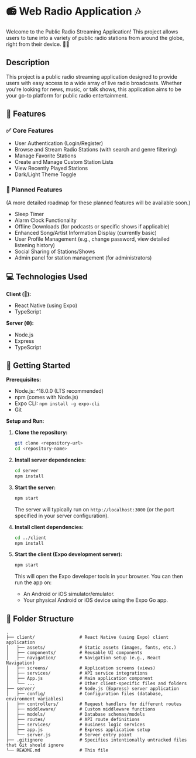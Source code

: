 # 📻 Web Radio Application 🎶

Welcome to the Public Radio Streaming Application! This project allows users to tune into a variety of public radio stations from around the globe, right from their device. 📱🌐

## Description
This project is a public radio streaming application designed to provide users with easy access to a wide array of live radio broadcasts. Whether you're looking for news, music, or talk shows, this application aims to be your go-to platform for public radio entertainment.

## 🌟 Features

### ✅ Core Features
- User Authentication (Login/Register)
- Browse and Stream Radio Stations (with search and genre filtering)
- Manage Favorite Stations
- Create and Manage Custom Station Lists
- View Recently Played Stations
- Dark/Light Theme Toggle

### 🚀 Planned Features
(A more detailed roadmap for these planned features will be available soon.)
- Sleep Timer
- Alarm Clock Functionality
- Offline Downloads (for podcasts or specific shows if applicable)
- Enhanced Song/Artist Information Display (currently basic)
- User Profile Management (e.g., change password, view detailed listening history)
- Social Sharing of Stations/Shows
- Admin panel for station management (for administrators)

## 💻 Technologies Used
**Client (📱):**
- React Native (using Expo)
- TypeScript

**Server (🌐):**
- Node.js
- Express
- TypeScript

## 🚀 Getting Started
**Prerequisites:**
- Node.js: ^18.0.0 (LTS recommended)
- npm (comes with Node.js)
- Expo CLI: `npm install -g expo-cli`
- Git

**Setup and Run:**
1. **Clone the repository:**
   ```bash
   git clone <repository-url>
   cd <repository-name>
   ```
2. **Install server dependencies:**
   ```bash
   cd server
   npm install
   ```
3. **Start the server:**
   ```bash
   npm start
   ```
   The server will typically run on `http://localhost:3000` (or the port specified in your server configuration).

4. **Install client dependencies:**
   ```bash
   cd ../client
   npm install
   ```
5. **Start the client (Expo development server):**
   ```bash
   npm start
   ```
   This will open the Expo developer tools in your browser. You can then run the app on:
   - An Android or iOS simulator/emulator.
   - Your physical Android or iOS device using the Expo Go app.

## 📂 Folder Structure
```
.
├── client/                 # React Native (using Expo) client application
│   ├── assets/             # Static assets (images, fonts, etc.)
│   ├── components/         # Reusable UI components
│   ├── navigation/         # Navigation setup (e.g., React Navigation)
│   ├── screens/            # Application screens (views)
│   ├── services/           # API service integrations
│   ├── App.js              # Main application component
│   └── ...                 # Other client-specific files and folders
├── server/                 # Node.js (Express) server application
│   ├── config/             # Configuration files (database, environment variables)
│   ├── controllers/        # Request handlers for different routes
│   ├── middleware/         # Custom middleware functions
│   ├── models/             # Database schemas/models
│   ├── routes/             # API route definitions
│   ├── services/           # Business logic services
│   ├── app.js              # Express application setup
│   └── server.js           # Server entry point
├── .gitignore              # Specifies intentionally untracked files that Git should ignore
└── README.md               # This file
```
